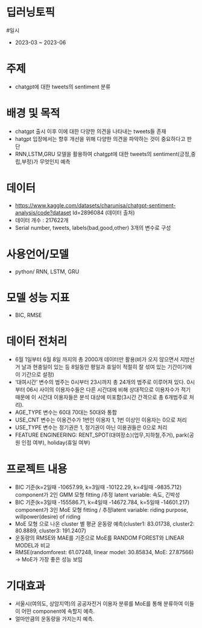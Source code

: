 # 딥러닝토픽

#일시
- 2023-03 ~ 2023-06

# 주제
- chatgpt에 대한 tweets의 sentiment 분류

# 배경 및 목적
- chatgpt 출시 이후 이에 대한 다양한 의견을 나타내는 tweets들 존재
- hatgpt 입장에서는 향후 개선을 위해 다양한 의견을 파악하는 것이 중요하다고 판단
- RNN,LSTM,GRU 모델을 활용하여 chatgpt에 대한 tweets의 sentiment(긍정,중립,부정)가 무엇인지 예측
 

# 데이터
- https://www.kaggle.com/datasets/charunisa/chatgpt-sentiment-analysis/code?dataset
Id=2896084 (데이터 출처)
- 데이터 개수 : 217622개
- Serial number, tweets, labels(bad,good,other) 3개의 변수로 구성
  

# 사용언어/모델
- python/ RNN, LSTM, GRU

# 모델 성능 지표
- BIC, RMSE

# 데이터 전처리
- 6월 1일부터 6월 8일 까지의 총 2000개 데이터만 활용(비가 오지 않으면서 지방선거 날과 현충일이 있는 등 8일동안 평일과 휴일이 적절히 잘 섞여 있는 기간이기에 이 기간으로 설정)
- ‘대여시간’ 변수의 범주는 0시부터 23시까지 총 24개의 범주로 이루어져 있다. 0시부터 06시 사이의 이용자수들은 다른 시간대에 비해 상대적으로 이용자수가 적기 때문에 이 시간대 이용자들은 분석 대상에 미포함(3시간 간격으로 총 6개범주로 처리).
- AGE_TYPE 변수는 60대 70대는 50대와 통합
- USE_CNT 변수는 이용건수가 1번인 이용자 1, 1번 이상인 이용자는 0으로 처리
- USE_TYPE 변수는  정기권은 1, 정기권이 아닌 이용권들은 0으로 처리
- FEATURE ENGINEERING: RENT_SPOT(대여장소)(업무,지하철,주거), park(공원 인접 여부), holiday(휴일 여부)

# 프로젝트 내용
- BIC 기준(k=2일때 -10657.99, k=3일때 -10122.29, k=4일때 -9835.712) component가 2인 GMM 모형 fitting /추정 latent variable: 속도, 긴박성
- BIC 기준(k=3일때 -155586.71, k=4일때 -14672.784, k=5일때 -14601.217) component가 3인 MoE 모형 fitting / 추정latent variable: riding purpose, willpower(desire) of riding
- MoE 모형 으로 나온 cluster 별 평균 운동량 예측(cluster1: 83.01738, cluster2: 80.8889, cluster3: 191.2407)
- 운동량의 RMSE와 MAE를 기준으로 MoE를 RANDOM FOREST와 LINEAR MODEL과 비교
- RMSE(randomforest: 61.07248, linear model: 30.85834, MoE: 27.87566) -> MoE가 가장 좋은 성능 보임


# 기대효과
- 서울시(여의도, 상암지역)의 공공자전거 이용자 분류를 MoE를 통해 분류하여 이들이 어떤 component에 속할지 예측.  
- 얼마만큼의 운동량을 가지는지 예측.
